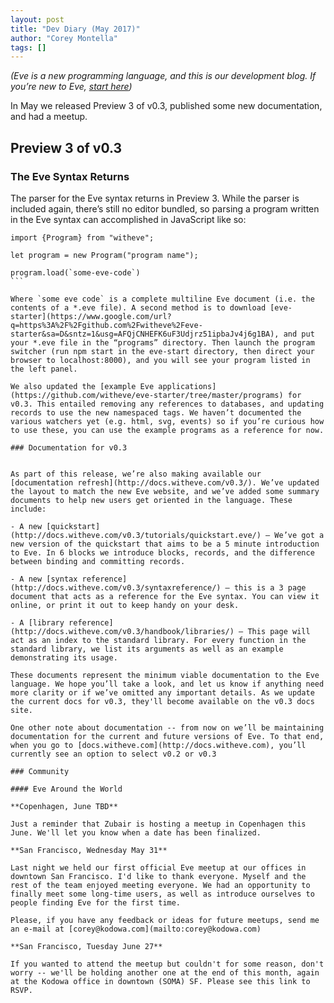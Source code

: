 ```yaml
---
layout: post
title: "Dev Diary (May 2017)"
author: "Corey Montella"
tags: []
---
```


_(Eve is a new programming language, and this is our development blog. If you’re new to Eve, [start here](http://witheve.com))_

In May we released Preview 3 of v0.3, published some new documentation, and had a meetup.

## Preview 3 of v0.3

### The Eve Syntax Returns

The parser for the Eve syntax returns in Preview 3. While the parser is included again, there’s still no editor bundled, so parsing a program written in the Eve syntax can accomplished in JavaScript like so:

```
import {Program} from "witheve";

let program = new Program("program name");

program.load(`some-eve-code`)
``` 

Where `some eve code` is a complete multiline Eve document (i.e. the contents of a *.eve file). A second method is to download [eve-starter](https://www.google.com/url?q=https%3A%2F%2Fgithub.com%2Fwitheve%2Feve-starter&sa=D&sntz=1&usg=AFQjCNHEFK6uF3Udjrz51ipbaJv4j6g1BA), and put your *.eve file in the “programs” directory. Then launch the program switcher (run npm start in the eve-start directory, then direct your browser to localhost:8000), and you will see your program listed in the left panel.

We also updated the [example Eve applications](https://github.com/witheve/eve-starter/tree/master/programs) for v0.3. This entailed removing any references to databases, and updating records to use the new namespaced tags. We haven’t documented the various watchers yet (e.g. html, svg, events) so if you’re curious how to use these, you can use the example programs as a reference for now.

### Documentation for v0.3


As part of this release, we’re also making available our [documentation refresh](http://docs.witheve.com/v0.3/). We’ve updated the layout to match the new Eve website, and we’ve added some summary documents to help new users get oriented in the language. These include:

- A new [quickstart](http://docs.witheve.com/v0.3/tutorials/quickstart.eve/) – We’ve got a new version of the quickstart that aims to be a 5 minute introduction to Eve. In 6 blocks we introduce blocks, records, and the difference between binding and committing records.

- A new [syntax reference](http://docs.witheve.com/v0.3/syntaxreference/) – this is a 3 page document that acts as a reference for the Eve syntax. You can view it online, or print it out to keep handy on your desk.

- A [library reference](http://docs.witheve.com/v0.3/handbook/libraries/) – This page will act as an index to the standard library. For every function in the standard library, we list its arguments as well as an example demonstrating its usage.

These documents represent the minimum viable documentation to the Eve language. We hope you’ll take a look, and let us know if anything need more clarity or if we’ve omitted any important details. As we update the current docs for v0.3, they'll become available on the v0.3 docs site.

One other note about documentation -- from now on we’ll be maintaining documentation for the current and future versions of Eve. To that end, when you go to [docs.witheve.com](http://docs.witheve.com), you’ll currently see an option to select v0.2 or v0.3

### Community

#### Eve Around the World

**Copenhagen, June TBD**

Just a reminder that Zubair is hosting a meetup in Copenhagen this June. We'll let you know when a date has been finalized.

**San Francisco, Wednesday May 31**

Last night we held our first official Eve meetup at our offices in downtown San Francisco. I'd like to thank everyone. Myself and the rest of the team enjoyed meeting everyone. We had an opportunity to finally meet some long-time users, as well as introduce ourselves to people finding Eve for the first time.

Please, if you have any feedback or ideas for future meetups, send me an e-mail at [corey@kodowa.com](mailto:corey@kodowa.com)

**San Francisco, Tuesday June 27**

If you wanted to attend the meetup but couldn't for some reason, don't worry -- we'll be holding another one at the end of this month, again at the Kodowa office in downtown (SOMA) SF. Please see this link to RSVP.